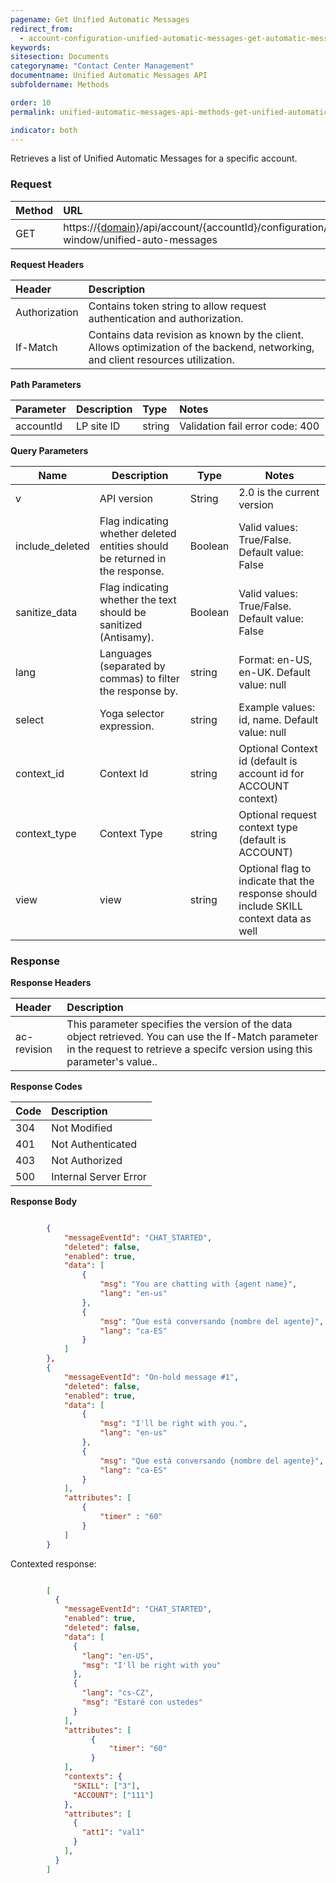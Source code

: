 ```yaml
---
pagename: Get Unified Automatic Messages
redirect_from:
  - account-configuration-unified-automatic-messages-get-automatic-messages.html
keywords:
sitesection: Documents
categoryname: "Contact Center Management"
documentname: Unified Automatic Messages API
subfoldername: Methods

order: 10
permalink: unified-automatic-messages-api-methods-get-unified-automatic-messages.html

indicator: both
---
```


Retrieves a list of Unified Automatic Messages for a specific account.

### Request

| Method | URL |
| :-------- | :------ |
| GET | https://[{domain}](/agent-domain-domain-api.html)/api/account/{accountId}/configuration/engagement-window/unified-auto-messages |

**Request Headers**

| Header | Description |
| :------- | :-------------- |
 |Authorization | Contains token string to allow request authentication and authorization. |
| If-Match | Contains data revision as known by the client. Allows optimization of the backend, networking, and client resources utilization. |

**Path Parameters**

 |Parameter|  Description|  Type|  Notes|
 |:----------|  :--------------|  :--------------|  :---|
 |accountId|  LP site ID|  string |  Validation fail error code: 400 |

**Query Parameters**

| Name            | Description                                                                  | Type    | Notes                                          |
|-----------------|------------------------------------------------------------------------------|---------|------------------------------------------------|
| v               | API version                                                                  | String  | 2.0 is the current version                     |
| include_deleted | Flag indicating whether deleted entities should be returned in the response. | Boolean | Valid values: True/False. Default value: False |
| sanitize_data   | Flag indicating whether the text should be sanitized (Antisamy).             | Boolean | Valid values: True/False. Default value: False |
| lang            | Languages (separated by commas) to filter the response by.                   | string  | Format: en-US, en-UK. Default value: null      |
| select          | Yoga selector expression.                                                    | string  | Example values: id, name. Default value: null  |
| context_id      | Context Id                                                                   | string  | Optional Context id (default is account id for ACCOUNT context)     |
| context_type    | Context Type                                                                 | string  | Optional request context type (default is ACCOUNT)     |
| view            | view                                                                         | string  | Optional flag to indicate that the response should include SKILL context data as well     |

### Response

**Response Headers**

| Header|  Description |
 |:-------  | :----- |
 |ac-revision | This parameter specifies the version of the data object retrieved. You can use the If-Match parameter in the request to retrieve a specifc version using this parameter's value.. |

**Response Codes**

| Code | Description |
| :----- | :------------ |
| 304 | Not Modified |
| 401 | Not Authenticated |
| 403 | Not Authorized |
| 500 | Internal Server Error |

**Response Body**

```json

        {
            "messageEventId": "CHAT_STARTED",
            "deleted": false,
            "enabled": true,
            "data": [
                {
                    "msg": "You are chatting with {agent name}",
                    "lang": "en-us"
                },
                {
                    "msg": "Que está conversando {nombre del agente}",
                    "lang": "ca-ES"
                }
            ]
        },
        {
            "messageEventId": "On-hold message #1",
            "deleted": false,
            "enabled": true,
            "data": [
                {
                    "msg": "I'll be right with you.",
                    "lang": "en-us"
                },
                {
                    "msg": "Que está conversando {nombre del agente}",
                    "lang": "ca-ES"
                }
            ],
            "attributes": [
                {
                    "timer" : "60"
                }
            ]
        }
```

Contexted response:

```json

		[
		  {
		    "messageEventId": "CHAT_STARTED",
		    "enabled": true,
		    "deleted": false,
		    "data": [
		      {
		        "lang": "en-US",
		        "msg": "I'll be right with you"
		      },
		      {
		        "lang": "cs-CZ",
		        "msg": "Estaré con ustedes"
		      }
		    ],
		    "attributes": [
		          {
		              "timer": "60"
		          }
		    ],
		    "contexts": {
		      "SKILL": ["3"],
		      "ACCOUNT": ["111"]
		    },
		    "attributes": [
		      {
		        "att1": "val1"
		      }
		    ],
		  }
		]
```